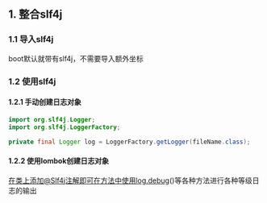 ## 1. 整合slf4j

### 1.1 导入slf4j

boot默认就带有slf4j，不需要导入额外坐标

### 1.2 使用slf4j

#### 1.2.1 手动创建日志对象

```java
import org.slf4j.Logger;
import org.slf4j.LoggerFactory;

private final Logger log = LoggerFactory.getLogger(fileName.class);
```

#### 1.2.2 使用lombok创建日志对象

在类上添加@Slf4j注解即可在方法中使用log.debug()等各种方法进行各种等级日志的输出
